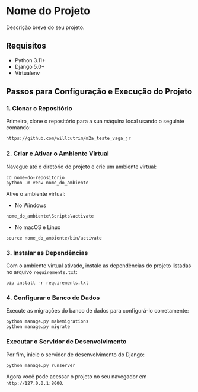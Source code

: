 # Nome do Projeto

Descrição breve do seu projeto.

## Requisitos

- Python 3.11+
- Django 5.0+
- Virtualenv

## Passos para Configuração e Execução do Projeto

### 1. Clonar o Repositório

Primeiro, clone o repositório para a sua máquina local usando o seguinte comando:

```bash
https://github.com/willcutrim/m2a_teste_vaga_jr
````

### 2. Criar e Ativar o Ambiente Virtual
Navegue até o diretório do projeto e crie um ambiente virtual:

```
cd nome-do-repositorio
python -m venv nome_do_ambiente
```

Ative o ambiente virtual:

* No Windows
```
nome_do_ambiente\Scripts\activate

```

* No macOS e Linux
```
source nome_do_ambiente/bin/activate

```

### 3. Instalar as Dependências

Com o ambiente virtual ativado, instale as dependências do projeto listadas no arquivo `requirements.txt`:

```
pip install -r requirements.txt
```

### 4. Configurar o Banco de Dados
Execute as migrações do banco de dados para configurá-lo corretamente:

```
python manage.py makemigrations
python manage.py migrate
```

### Executar o Servidor de Desenvolvimento
Por fim, inicie o servidor de desenvolvimento do Django:

```
python manage.py runserver
```

Agora você pode acessar o projeto no seu navegador em `http://127.0.0.1:8000`.